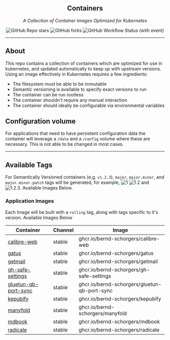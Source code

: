 <!---
NOTE: AUTO-GENERATED FILE
to edit this file, instead edit its template at: ./ci/templates/README.md.j2
-->
<div align="center">


## Containers

_A Collection of Container Images Optimized for Kubernetes_

</div>

<div align="center">

![GitHub Repo stars](https://img.shields.io/github/stars/bernd-schorgers/container-images?style=for-the-badge)
![GitHub forks](https://img.shields.io/github/forks/bernd-schorgers/container-images?style=for-the-badge)
![GitHub Workflow Status (with event)](https://img.shields.io/github/actions/workflow/status/bernd-schorgers/container-images/scheduled-release.yaml?style=for-the-badge&label=Scheduled%20Release)

</div>

---

## About

This repo contains a collection of containers which are optimized for use in kubernetes, and updated automatically to keep up with upstream versions. Using an image effectively in Kubernetes requires a few ingredients:

- The filesystem must be able to be immutable
- Semantic versioning is available to specify exact versions to run
- The container can be run rootless
- The container shouldn't require any manual interaction
- The container should ideally be configurable via environmental variables

## Configuration volume

For applications that need to have persistent configuration data the container will leverage a `/data` and a `/config` volume where these are necessary. This is not able to be changed in most cases.

---

## Available Tags

For Semantically Versioned containers (e.g. `v1.2.3`), `major`, `major.minor`, and `major.minor.patch` tags will be generated, for example, ![1](https://img.shields.io/badge/1-blue?style=flat-square) ![1.2](https://img.shields.io/badge/1.2-blue?style=flat-square) and ![1.2.3](https://img.shields.io/badge/1.2.3-blue?style=flat-square). Available Images Below.

### Application Images

Each Image will be built with a `rolling` tag, along with tags specific to it's version. Available Images Below

Container | Channel | Image
--- | --- | ---
[calibre-web](https://github.com/bernd-schorgers/container-images/pkgs/container/calibre-web) | stable | ghcr.io/bernd-schorgers/calibre-web
[gatus](https://github.com/bernd-schorgers/container-images/pkgs/container/gatus) | stable | ghcr.io/bernd-schorgers/gatus
[getmail](https://github.com/bernd-schorgers/container-images/pkgs/container/getmail) | stable | ghcr.io/bernd-schorgers/getmail
[gh-safe-settings](https://github.com/bernd-schorgers/container-images/pkgs/container/gh-safe-settings) | stable | ghcr.io/bernd-schorgers/gh-safe-settings
[gluetun-qb-port-sync](https://github.com/bernd-schorgers/container-images/pkgs/container/gluetun-qb-port-sync) | stable | ghcr.io/bernd-schorgers/gluetun-qb-port-sync
[kepubify](https://github.com/bernd-schorgers/container-images/pkgs/container/kepubify) | stable | ghcr.io/bernd-schorgers/kepubify
[manyfold](https://github.com/bernd-schorgers/container-images/pkgs/container/manyfold) | stable | ghcr.io/bernd-schorgers/manyfold
[mdbook](https://github.com/bernd-schorgers/container-images/pkgs/container/mdbook) | stable | ghcr.io/bernd-schorgers/mdbook
[radicale](https://github.com/bernd-schorgers/container-images/pkgs/container/radicale) | stable | ghcr.io/bernd-schorgers/radicale
